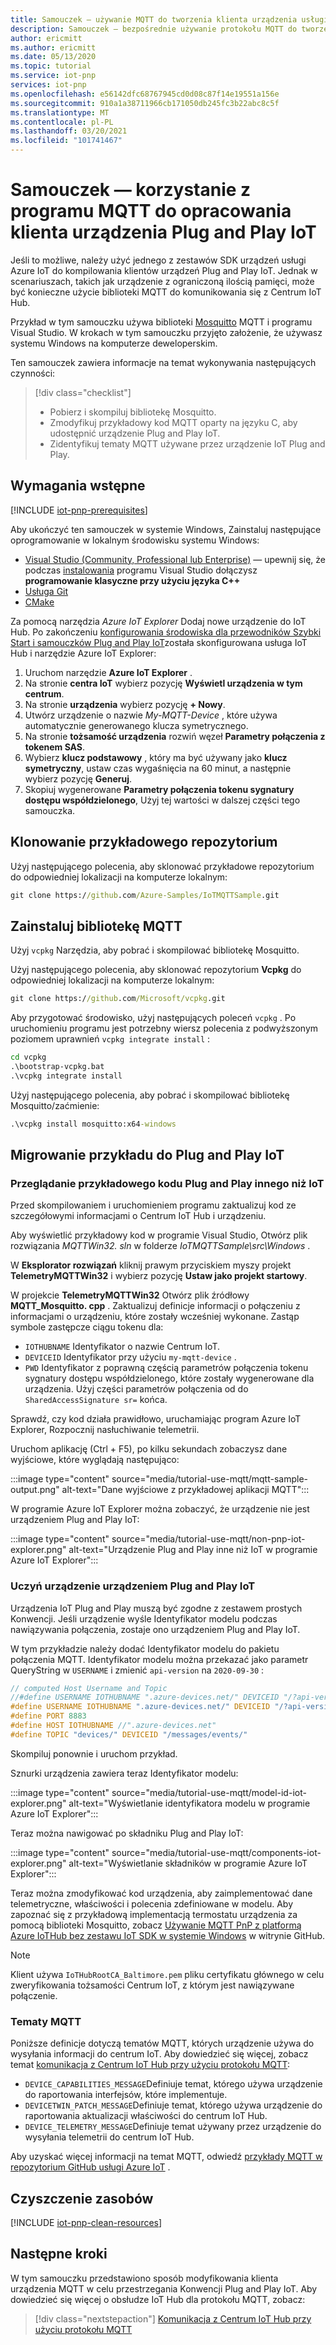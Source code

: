 ```yaml
---
title: Samouczek — używanie MQTT do tworzenia klienta urządzenia usługi Azure IoT Plug and Play | Microsoft Docs
description: Samouczek — bezpośrednie używanie protokołu MQTT do tworzenia klienta urządzenia IoT Plug and Play bez używania zestawów SDK urządzeń usługi Azure IoT
author: ericmitt
ms.author: ericmitt
ms.date: 05/13/2020
ms.topic: tutorial
ms.service: iot-pnp
services: iot-pnp
ms.openlocfilehash: e56142dfc68767945cd0d08c87f14e19551a156e
ms.sourcegitcommit: 910a1a38711966cb171050db245fc3b22abc8c5f
ms.translationtype: MT
ms.contentlocale: pl-PL
ms.lasthandoff: 03/20/2021
ms.locfileid: "101741467"
---
```

# <a name="tutorial---use-mqtt-to-develop-an-iot-plug-and-play-device-client"></a>Samouczek — korzystanie z programu MQTT do opracowania klienta urządzenia Plug and Play IoT

Jeśli to możliwe, należy użyć jednego z zestawów SDK urządzeń usługi Azure IoT do kompilowania klientów urządzeń Plug and Play IoT. Jednak w scenariuszach, takich jak urządzenie z ograniczoną ilością pamięci, może być konieczne użycie biblioteki MQTT do komunikowania się z Centrum IoT Hub.

Przykład w tym samouczku używa biblioteki [Mosquitto](http://mosquitto.org/) MQTT i programu Visual Studio. W krokach w tym samouczku przyjęto założenie, że używasz systemu Windows na komputerze deweloperskim.

Ten samouczek zawiera informacje na temat wykonywania następujących czynności:

> [!div class="checklist"]
> * Pobierz i skompiluj bibliotekę Mosquitto.
> * Zmodyfikuj przykładowy kod MQTT oparty na języku C, aby udostępnić urządzenie Plug and Play IoT.
> * Zidentyfikuj tematy MQTT używane przez urządzenie IoT Plug and Play.

## <a name="prerequisites"></a>Wymagania wstępne

[!INCLUDE [iot-pnp-prerequisites](../../includes/iot-pnp-prerequisites.md)]

Aby ukończyć ten samouczek w systemie Windows, Zainstaluj następujące oprogramowanie w lokalnym środowisku systemu Windows:

* [Visual Studio (Community, Professional lub Enterprise)](https://visualstudio.microsoft.com/downloads/) — upewnij się, że podczas [instalowania](/cpp/build/vscpp-step-0-installation?preserve-view=true&view=vs-2019) programu Visual Studio dołączysz **programowanie klasyczne przy użyciu języka C++**
* [Usługa Git](https://git-scm.com/download/)
* [CMake](https://cmake.org/download/)

Za pomocą narzędzia *Azure IoT Explorer* Dodaj nowe urządzenie do IoT Hub. Po zakończeniu [konfigurowania środowiska dla przewodników Szybki Start i samouczków Plug and Play IoT](set-up-environment.md)została skonfigurowana usługa IoT Hub i narzędzie Azure IoT Explorer:

1. Uruchom narzędzie **Azure IoT Explorer** .
1. Na stronie **centra IoT** wybierz pozycję **Wyświetl urządzenia w tym centrum**.
1. Na stronie **urządzenia** wybierz pozycję **+ Nowy**.
1. Utwórz urządzenie o nazwie *My-MQTT-Device* , które używa automatycznie generowanego klucza symetrycznego.
1. Na stronie **tożsamość urządzenia** rozwiń węzeł **Parametry połączenia z tokenem SAS**.
1. Wybierz **klucz podstawowy** , który ma być używany jako **klucz symetryczny**, ustaw czas wygaśnięcia na 60 minut, a następnie wybierz pozycję **Generuj**.
1. Skopiuj wygenerowane **Parametry połączenia tokenu sygnatury dostępu współdzielonego**, Użyj tej wartości w dalszej części tego samouczka.

## <a name="clone-sample-repo"></a>Klonowanie przykładowego repozytorium

Użyj następującego polecenia, aby sklonować przykładowe repozytorium do odpowiedniej lokalizacji na komputerze lokalnym:

```cmd
git clone https://github.com/Azure-Samples/IoTMQTTSample.git
```

## <a name="install-mqtt-library"></a>Zainstaluj bibliotekę MQTT

Użyj `vcpkg` Narzędzia, aby pobrać i skompilować bibliotekę Mosquitto.

Użyj następującego polecenia, aby sklonować repozytorium **Vcpkg** do odpowiedniej lokalizacji na komputerze lokalnym:

```cmd
git clone https://github.com/Microsoft/vcpkg.git
```

Aby przygotować środowisko, użyj następujących poleceń `vcpkg` . Po uruchomieniu programu jest potrzebny wiersz polecenia z podwyższonym poziomem uprawnień `vcpkg integrate install` :

```cmd
cd vcpkg
.\bootstrap-vcpkg.bat
.\vcpkg integrate install
```

Użyj następującego polecenia, aby pobrać i skompilować bibliotekę Mosquitto/zaćmienie:

```cmd
.\vcpkg install mosquitto:x64-windows
```

## <a name="migrate-the-sample-to-iot-plug-and-play"></a>Migrowanie przykładu do Plug and Play IoT

### <a name="review-the-non-iot-plug-and-play-sample-code"></a>Przeglądanie przykładowego kodu Plug and Play innego niż IoT

Przed skompilowaniem i uruchomieniem programu zaktualizuj kod ze szczegółowymi informacjami o Centrum IoT Hub i urządzeniu.

Aby wyświetlić przykładowy kod w programie Visual Studio, Otwórz plik rozwiązania *MQTTWin32. sln* w folderze *IoTMQTTSample\src\Windows* .

W **Eksplorator rozwiązań** kliknij prawym przyciskiem myszy projekt **TelemetryMQTTWin32** i wybierz pozycję **Ustaw jako projekt startowy**.

W projekcie **TelemetryMQTTWin32** Otwórz plik źródłowy **MQTT_Mosquitto. cpp** . Zaktualizuj definicje informacji o połączeniu z informacjami o urządzeniu, które zostały wcześniej wykonane. Zastąp symbole zastępcze ciągu tokenu dla:

* `IOTHUBNAME` Identyfikator o nazwie Centrum IoT.
* `DEVICEID` Identyfikator przy użyciu `my-mqtt-device` .
* `PWD` Identyfikator z poprawną częścią parametrów połączenia tokenu sygnatury dostępu współdzielonego, które zostały wygenerowane dla urządzenia. Użyj części parametrów połączenia od do `SharedAccessSignature sr=` końca.

Sprawdź, czy kod działa prawidłowo, uruchamiając program Azure IoT Explorer, Rozpocznij nasłuchiwanie telemetrii.

Uruchom aplikację (Ctrl + F5), po kilku sekundach zobaczysz dane wyjściowe, które wyglądają następująco:

:::image type="content" source="media/tutorial-use-mqtt/mqtt-sample-output.png" alt-text="Dane wyjściowe z przykładowej aplikacji MQTT":::

W programie Azure IoT Explorer można zobaczyć, że urządzenie nie jest urządzeniem Plug and Play IoT:

:::image type="content" source="media/tutorial-use-mqtt/non-pnp-iot-explorer.png" alt-text="Urządzenie Plug and Play inne niż IoT w programie Azure IoT Explorer":::

### <a name="make-the-device-an-iot-plug-and-play-device"></a>Uczyń urządzenie urządzeniem Plug and Play IoT

Urządzenia IoT Plug and Play muszą być zgodne z zestawem prostych Konwencji. Jeśli urządzenie wyśle Identyfikator modelu podczas nawiązywania połączenia, zostaje ono urządzeniem Plug and Play IoT.

W tym przykładzie należy dodać Identyfikator modelu do pakietu połączenia MQTT. Identyfikator modelu można przekazać jako parametr QueryString w `USERNAME` i zmienić `api-version` na `2020-09-30` :

```c
// computed Host Username and Topic
//#define USERNAME IOTHUBNAME ".azure-devices.net/" DEVICEID "/?api-version=2018-06-30"
#define USERNAME IOTHUBNAME ".azure-devices.net/" DEVICEID "/?api-version=2020-09-30&model-id=dtmi:com:example:Thermostat;1"
#define PORT 8883
#define HOST IOTHUBNAME //".azure-devices.net"
#define TOPIC "devices/" DEVICEID "/messages/events/"
```

Skompiluj ponownie i uruchom przykład.

Sznurki urządzenia zawiera teraz Identyfikator modelu:

:::image type="content" source="media/tutorial-use-mqtt/model-id-iot-explorer.png" alt-text="Wyświetlanie identyfikatora modelu w programie Azure IoT Explorer":::

Teraz można nawigować po składniku Plug and Play IoT:

:::image type="content" source="media/tutorial-use-mqtt/components-iot-explorer.png" alt-text="Wyświetlanie składników w programie Azure IoT Explorer":::

Teraz można zmodyfikować kod urządzenia, aby zaimplementować dane telemetryczne, właściwości i polecenia zdefiniowane w modelu. Aby zapoznać się z przykładową implementacją termostatu urządzenia za pomocą biblioteki Mosquitto, zobacz [Używanie MQTT PnP z platformą Azure IoTHub bez zestawu IoT SDK w systemie Windows](https://github.com/Azure-Samples/IoTMQTTSample/tree/master/src/Windows/PnPMQTTWin32) w witrynie GitHub.

> [!NOTE]
>Klient używa `IoTHubRootCA_Baltimore.pem` pliku certyfikatu głównego w celu zweryfikowania tożsamości Centrum IoT, z którym jest nawiązywane połączenie.

### <a name="mqtt-topics"></a>Tematy MQTT

Poniższe definicje dotyczą tematów MQTT, których urządzenie używa do wysyłania informacji do centrum IoT. Aby dowiedzieć się więcej, zobacz temat [komunikacja z Centrum IoT Hub przy użyciu protokołu MQTT](../iot-hub/iot-hub-mqtt-support.md):

* `DEVICE_CAPABILITIES_MESSAGE`Definiuje temat, którego używa urządzenie do raportowania interfejsów, które implementuje.
* `DEVICETWIN_PATCH_MESSAGE`Definiuje temat, którego używa urządzenie do raportowania aktualizacji właściwości do centrum IoT Hub.
* `DEVICE_TELEMETRY_MESSAGE`Definiuje temat używany przez urządzenie do wysyłania telemetrii do centrum IoT Hub.

Aby uzyskać więcej informacji na temat MQTT, odwiedź [przykłady MQTT w repozytorium GitHub usługi Azure IoT](https://github.com/Azure-Samples/IoTMQTTSample/) .

## <a name="clean-up-resources"></a>Czyszczenie zasobów

[!INCLUDE [iot-pnp-clean-resources](../../includes/iot-pnp-clean-resources.md)]

## <a name="next-steps"></a>Następne kroki

W tym samouczku przedstawiono sposób modyfikowania klienta urządzenia MQTT w celu przestrzegania Konwencji Plug and Play IoT. Aby dowiedzieć się więcej o obsłudze IoT Hub dla protokołu MQTT, zobacz:

> [!div class="nextstepaction"]
> [Komunikacja z Centrum IoT Hub przy użyciu protokołu MQTT](../iot-hub/iot-hub-mqtt-support.md)
